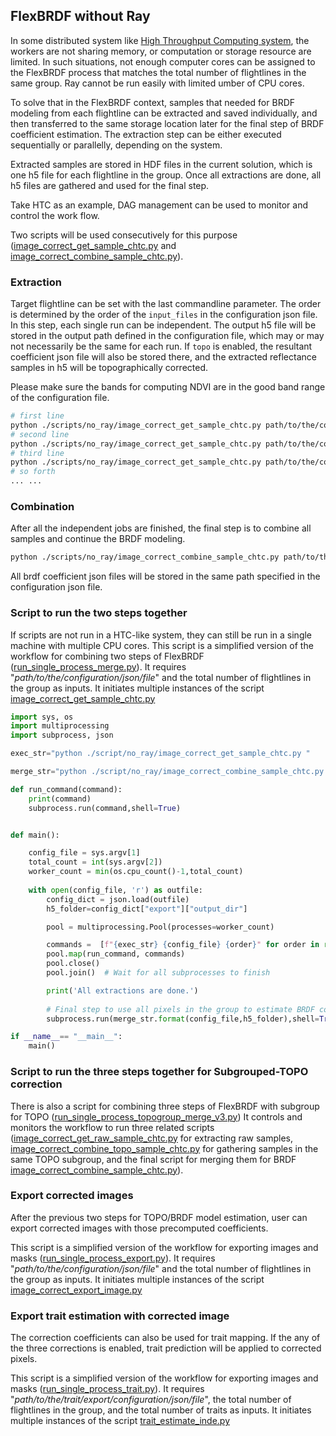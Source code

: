 ## FlexBRDF without Ray

In some distributed system like [High Throughput Computing system](https://chtc.cs.wisc.edu/), the workers are not sharing memory, or computation or storage resource are limited. In such situations, not enough computer cores can be assigned to the FlexBRDF process that matches the total number of flightlines in the same group. Ray cannot be run easily with limited umber of CPU cores.

To solve that in the FlexBRDF context, samples that needed for BRDF modeling from each flightline can be extracted and saved individually, and then transferred to the same storage location later for the final step of BRDF coefficient estimation. The extraction step can be either executed sequentially or parallelly, depending on the system.

Extracted samples are stored in HDF files in the current solution, which is one h5 file for each flightline in the group. Once all extractions are done, all h5 files are gathered and used for the final step.

Take HTC as an example, DAG management can be used to monitor and control the work flow.

Two scripts will be used consecutively for this purpose
([image_correct_get_sample_chtc.py](../scripts/no_ray/image_correct_get_sample_chtc.py) and [image_correct_combine_sample_chtc.py](../scripts/no_ray/image_correct_combine_sample_chtc.py)).

### Extraction

Target flightline can be set with the last commandline parameter. The order is determined by the order of the ```input_files``` in the configuration json file. In this step, each single run can be independent. The output h5 file will be stored in the output path defined in the configuration file, which may or may not necessarily be the same for each run. If ```topo``` is enabled, the resultant coefficient json file will also be stored there, and the extracted reflectance samples in h5 will be topographically corrected. 

Please make sure the bands for computing NDVI are in the good band range of the configuration file.

```bash
# first line
python ./scripts/no_ray/image_correct_get_sample_chtc.py path/to/the/configuration/json/file  0 
# second line
python ./scripts/no_ray/image_correct_get_sample_chtc.py path/to/the/configuration/json/file  1 
# third line
python ./scripts/no_ray/image_correct_get_sample_chtc.py path/to/the/configuration/json/file  2 
# so forth
... ...
```

### Combination

After all the independent jobs are finished, the final step is to combine all samples and continue the BRDF modeling. 

```bash
python ./scripts/no_ray/image_correct_combine_sample_chtc.py path/to/the/configuration/json/file folder/of/the/h5files/in/the/same/group
```

All brdf coefficient json files will be stored in the same path specified in the configuration json file.

### Script to run the two steps together

If scripts are not run in a HTC-like system, they can still be run in a single machine with multiple CPU cores. This script is a simplified version of the workflow for combining two steps of FlexBRDF ([run_single_process_merge.py](../scripts/no_ray/run_single_process_merge.py)). It requires "*path/to/the/configuration/json/file*" and the total number of flightlines in the group as inputs. It initiates multiple instances of the script [image_correct_get_sample_chtc.py](../scripts/no_ray/image_correct_get_sample_chtc.py)

```python
import sys, os
import multiprocessing
import subprocess, json

exec_str="python ./script/no_ray/image_correct_get_sample_chtc.py "

merge_str="python ./script/no_ray/image_correct_combine_sample_chtc.py {} {}"

def run_command(command):
    print(command)
    subprocess.run(command,shell=True) 


def main():

    config_file = sys.argv[1]
    total_count = int(sys.argv[2])
    worker_count = min(os.cpu_count()-1,total_count)
    
    with open(config_file, 'r') as outfile:
        config_dict = json.load(outfile)
        h5_folder=config_dict["export"]["output_dir"]

        pool = multiprocessing.Pool(processes=worker_count)

        commands =  [f"{exec_str} {config_file} {order}" for order in range(total_count)]
        pool.map(run_command, commands)
        pool.close()
        pool.join()  # Wait for all subprocesses to finish

        print('All extractions are done.')
        
        # Final step to use all pixels in the group to estimate BRDF coefficients
        subprocess.run(merge_str.format(config_file,h5_folder),shell=True) 

if __name__== "__main__":
    main()
```

### Script to run the three steps together for Subgrouped-TOPO correction 
There is also a script for combining three steps of FlexBRDF with subgroup for TOPO ([run_single_process_topogroup_merge_v3.py](../scripts/no_ray/run_single_process_topogroup_merge_v3.py)) It controls and monitors the workflow to run three related scripts ([image_correct_get_raw_sample_chtc.py](../scripts/no_ray/image_correct_get_raw_sample_chtc.py) for extracting raw samples, [image_correct_combine_topo_sample_chtc.py](../scripts/no_ray/image_correct_combine_topo_sample_chtc.py) for gathering samples in the same TOPO subgroup, and the final script for merging them for BRDF [image_correct_combine_sample_chtc.py](../scripts/no_ray/image_correct_combine_sample_chtc.py)). 


### Export corrected images

After the previous two steps for TOPO/BRDF model estimation, user can export corrected images with those precomputed coefficients. 

This script is a simplified version of the workflow for exporting images and masks ([run_single_process_export.py](../scripts/no_ray/run_single_process_export.py)). It requires "*path/to/the/configuration/json/file*" and the total number of flightlines in the group as inputs. It initiates multiple instances of the script [image_correct_export_image.py](../scripts/no_ray/image_correct_export_image.py)


### Export trait estimation with corrected image

The correction coefficients can also be used for trait mapping. If the any of the three corrections is enabled, trait prediction will be applied to corrected pixels.

This script is a simplified version of the workflow for exporting images and masks ([run_single_process_trait.py](../scripts/no_ray/run_single_process_trait.py)). It requires "*path/to/the/trait/export/configuration/json/file*", the total number of flightlines in the group, and the total number of traits as inputs. It initiates multiple instances of the script [trait_estimate_inde.py](../scripts/no_ray/trait_estimate_inde.py)